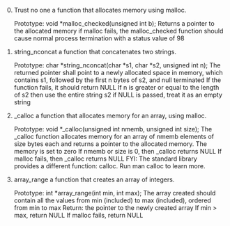 0. Trust no one
   a function that allocates memory using malloc.

   Prototype: void *malloc_checked(unsigned int b);
   Returns a pointer to the allocated memory
   if malloc fails, the malloc_checked function should cause normal process termination with a status value of 98

1. string_nconcat
   a function that concatenates two strings.

   Prototype: char *string_nconcat(char *s1, char *s2, unsigned int n);
   The returned pointer shall point to a newly allocated space in memory, which contains s1, followed by the first n bytes of s2, and null terminated
   If the function fails, it should return NULL
   If n is greater or equal to the length of s2 then use the entire string s2
   if NULL is passed, treat it as an empty string

2. _calloc
   a function that allocates memory for an array, using malloc.

   Prototype: void *_calloc(unsigned int nmemb, unsigned int size);
   The _calloc function allocates memory for an array of nmemb elements of size bytes each and returns a pointer to the allocated memory.
   The memory is set to zero
   If nmemb or size is 0, then _calloc returns NULL
   If malloc fails, then _calloc returns NULL
   FYI: The standard library provides a different function: calloc. Run man calloc to learn more.

3. array_range
   a function that creates an array of integers.

   Prototype: int *array_range(int min, int max);
   The array created should contain all the values from min (included) to max (included), ordered from min to max
   Return: the pointer to the newly created array
   If min > max, return NULL
   If malloc fails, return NULL

